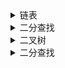 
<details><summary>链表</summary>

|File|Description|
|:----:|:----:|
| [BM1](./BM1.py) | 反转链表 |
| [BM2](./BM2.py) | 链表内指定区间反转 |
| [BM3]() |  |
| [BM4](./BM4.py) | 合并两个排序的链表 |
| [BM5](./BM5.py) | 合并k个已排序的链表 |
| [BM6](./BM6.py) | 判断链表中是否有环 |
| [BM7](./BM7.py) | 链表中环的入口结点 |
| [BM8](./BM8.py) | 链表中倒数最后k个结点 |
| [BM9](./BM9.py) | 删除链表的倒数第n个节点 |
| [BM10](./BM10.py) | 两个链表的第一个公共结点 |
| [BM11](./BM11.py) | 链表相加(二) |
| [BM12](./BM12.py) | 单链表排序（归并） |
| [BM13](./BM13.py) | 判断一个链表是否为回文结构 |
| [BM14](./BM14.py) | 链表的奇偶重排 |
| [BM15](./BM15.py) | 删除有序链表中重复的元素-I |
| [BM16](./BM16.py) | 删除有序链表中重复的元素-II |
</details>

<details><summary>二分查找</summary>

|File|Description|
|:----:|:----:|
| [BM17](./BM17.py) | 二分查找-I |
| [BM18](./BM18.py) | 二维数组中的查找 |
| [BM19](./BM19.py) | 寻找峰值 |
| [BM20](./BM20.py) | *数组中的逆序对（归并排序的应用） |
| [BM21](./BM21.py) | 旋转数组的最小数字 |
| [BMEX1](./BMEX1.py) | 二分查找-搜索左右边界 |
</details>

<details><summary>二叉树</summary>

|File|Description|
|:----:|:----:|
| [BM26](./BM26.py) | 求二叉树的层序遍历 |
| [BM27](./BM27.py) | 按之字形顺序打印二叉树 |
| [BM28](./BM28.py) | 二叉树的最大深度 |
| [BM33](./BM33.py) | 二叉树的最大深度 |
| [BMEX4](./BMEX4.py) | 二叉树的镜像 |
| [BMEX5](./BMEX5.py) | 填充每个节点的下一个右侧节点指针 |
| [BMEX6](./BMEX6.py) | 二叉树展开为链表 |
| [BMEX7](./BMEX7.py) | 最大二叉树 |
| [BMEX8](./BMEX8.py) | 三种类型的构造二叉树 |
| [BMEX9](./BMEX9.py) | 二叉树的序列化和反序列化 |
| [BMEX10](./BMEX10.py) | 寻找重复的子树 |
</details>

<details><summary>二分查找</summary>

|File|Description|
|:----:|:----:|
| [BM87](./BM87.py) | 合并两个有序的数组 |
| [BM88](./BM88.py) | 判断是否为回文字符串 |
| [BM89](./BM89.py) | 合并区间 |
| [BM90](./BM90.py) | 最小覆盖子串 |
| [BM91](./BM91.py) | 反转字符串 |
| [BM92](./BM92.py) | 最长无重复子数组 |
| [BM93](./BM93.py) | 盛水最多的容器 |
| [BM94](./BM94.py) | 接雨水问题 |
| [BMEX2](./BMEX2.py) | 字符串的排列 |
| [BMEX3](./BMEX3.py) | 找到字符串中所有字母异位词 |
</details>